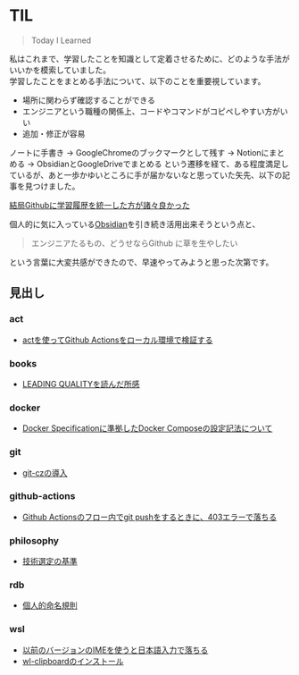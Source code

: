 
# TIL

> Today I Learned

私はこれまで、学習したことを知識として定着させるために、どのような手法がいいかを模索していました。  
学習したことをまとめる手法について、以下のことを重要視しています。

* 場所に関わらず確認することができる
* エンジニアという職種の関係上、コードやコマンドがコピペしやすい方がいい
* 追加・修正が容易

ノートに手書き → GoogleChromeのブックマークとして残す → Notionにまとめる → ObsidianとGoogleDriveでまとめる という遷移を経て、ある程度満足しているが、あと一歩かゆいところに手が届かないなと思っていた矢先、以下の記事を見つけました。

[結局Githubに学習履歴を統一した方が諸々良かった](https://zenn.dev/bun913/articles/study-history-on-github)

個人的に気に入っている[Obsidian](https://obsidian.md/)を引き続き活用出来そうという点と、

> エンジニアたるもの、どうせならGithub に草を生やしたい

という言葉に大変共感ができたので、早速やってみようと思った次第です。

## 見出し
### act

- [actを使ってGithub Actionsをローカル環境で検証する](act/act%E3%82%92%E4%BD%BF%E3%81%A3%E3%81%A6Github%20Actions%E3%82%92%E3%83%AD%E3%83%BC%E3%82%AB%E3%83%AB%E7%92%B0%E5%A2%83%E3%81%A7%E6%A4%9C%E8%A8%BC%E3%81%99%E3%82%8B.md)

### books

- [LEADING QUALITYを読んだ所感](books/LEADING%20QUALITY%E3%82%92%E8%AA%AD%E3%82%93%E3%81%A0%E6%89%80%E6%84%9F.md)

### docker

- [Docker Specificationに準拠したDocker Composeの設定記法について](docker/Docker%20Specification%E3%81%AB%E6%BA%96%E6%8B%A0%E3%81%97%E3%81%9FDocker%20Compose%E3%81%AE%E8%A8%AD%E5%AE%9A%E8%A8%98%E6%B3%95%E3%81%AB%E3%81%A4%E3%81%84%E3%81%A6.md)

### git

- [git-czの導入](git/git-cz%E3%81%AE%E5%B0%8E%E5%85%A5.md)

### github-actions

- [Github Actionsのフロー内でgit pushをするときに、403エラーで落ちる](github-actions/Github%20Actions%E3%81%AE%E3%83%95%E3%83%AD%E3%83%BC%E5%86%85%E3%81%A7git%20push%E3%82%92%E3%81%99%E3%82%8B%E3%81%A8%E3%81%8D%E3%81%AB%E3%80%81403%E3%82%A8%E3%83%A9%E3%83%BC%E3%81%A7%E8%90%BD%E3%81%A1%E3%82%8B.md)

### philosophy

- [技術選定の基準](philosophy/%E6%8A%80%E8%A1%93%E9%81%B8%E5%AE%9A%E3%81%AE%E5%9F%BA%E6%BA%96.md)

### rdb

- [個人的命名規則](rdb/%E5%80%8B%E4%BA%BA%E7%9A%84%E5%91%BD%E5%90%8D%E8%A6%8F%E5%89%87.md)

### wsl

- [以前のバージョンのIMEを使うと日本語入力で落ちる](wsl/%E4%BB%A5%E5%89%8D%E3%81%AE%E3%83%90%E3%83%BC%E3%82%B8%E3%83%A7%E3%83%B3%E3%81%AEIME%E3%82%92%E4%BD%BF%E3%81%86%E3%81%A8%E6%97%A5%E6%9C%AC%E8%AA%9E%E5%85%A5%E5%8A%9B%E3%81%A7%E8%90%BD%E3%81%A1%E3%82%8B.md)
- [wl-clipboardのインストール](wsl/wl-clipboard%E3%81%AE%E3%82%A4%E3%83%B3%E3%82%B9%E3%83%88%E3%83%BC%E3%83%AB.md)



